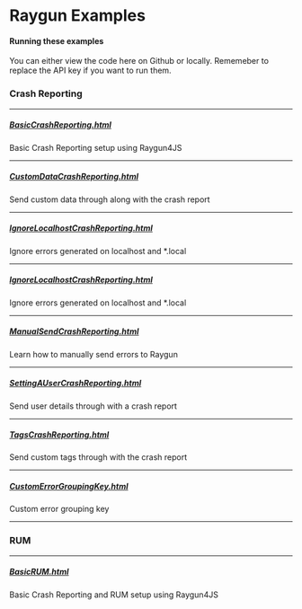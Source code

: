 # Raygun Examples

#### Running these examples

You can either view the code here on Github or locally. Rememeber to replace the API key if you want to run them.

### Crash Reporting

---

##### [BasicCrashReporting.html](BasicCrashReporting.html)

Basic Crash Reporting setup using Raygun4JS

---

##### [CustomDataCrashReporting.html](CustomDataCrashReporting.html)

Send custom data through along with the crash report

---

##### [IgnoreLocalhostCrashReporting.html](IgnoreLocalhostCrashReporting.html)

Ignore errors generated on localhost and *.local

---

##### [IgnoreLocalhostCrashReporting.html](IgnoreLocalhostCrashReporting.html)

Ignore errors generated on localhost and *.local

---

##### [ManualSendCrashReporting.html](ManualSendCrashReporting.html)

Learn how to manually send errors to Raygun

---

##### [SettingAUserCrashReporting.html](SettingAUserCrashReporting.html)

Send user details through with a crash report

---

##### [TagsCrashReporting.html](TagsCrashReporting.html)

Send custom tags through with the crash report

---

##### [CustomErrorGroupingKey.html](CustomErrorGroupingKey.html)

Custom error grouping key

---

### RUM

---

##### [BasicRUM.html](BasicRUM.html)

Basic Crash Reporting and RUM setup using Raygun4JS